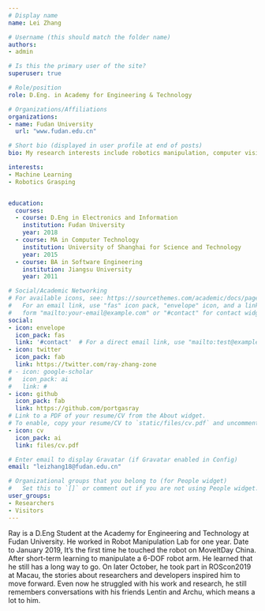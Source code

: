 ```yaml
---
# Display name
name: Lei Zhang

# Username (this should match the folder name)
authors:
- admin

# Is this the primary user of the site?
superuser: true

# Role/position
role: D.Eng. in Academy for Engineering & Technology

# Organizations/Affiliations
organizations:
- name: Fudan University
  url: "www.fudan.edu.cn"

# Short bio (displayed in user profile at end of posts)
bio: My research interests include robotics manipulation, computer vision.

interests:
- Machine Learning
- Robotics Grasping


education:
  courses:
  - course: D.Eng in Electronics and Information
    institution: Fudan University
    year: 2018
  - course: MA in Computer Technology
    institution: University of Shanghai for Science and Technology
    year: 2015
  - course: BA in Software Engineering
    institution: Jiangsu University
    year: 2011

# Social/Academic Networking
# For available icons, see: https://sourcethemes.com/academic/docs/page-builder/#icons
#   For an email link, use "fas" icon pack, "envelope" icon, and a link in the
#   form "mailto:your-email@example.com" or "#contact" for contact widget.
social:
- icon: envelope
  icon_pack: fas
  link: '#contact'  # For a direct email link, use "mailto:test@example.org".
- icon: twitter
  icon_pack: fab
  link: https://twitter.com/ray-zhang-zone
# - icon: google-scholar
#   icon_pack: ai
#   link: #
- icon: github
  icon_pack: fab
  link: https://github.com/portgasray
# Link to a PDF of your resume/CV from the About widget.
# To enable, copy your resume/CV to `static/files/cv.pdf` and uncomment the lines below.
- icon: cv
  icon_pack: ai
  link: files/cv.pdf

# Enter email to display Gravatar (if Gravatar enabled in Config)
email: "leizhang18@fudan.edu.cn"

# Organizational groups that you belong to (for People widget)
#   Set this to `[]` or comment out if you are not using People widget.
user_groups:
- Researchers
- Visitors
---
```


Ray is a D.Eng Student at the Academy for Engineering and Technology at Fudan University. He worked in Robot Manipulation Lab for one year. Date to January 2019, It’s the first time he touched the robot on MoveItDay China. After short-term learning to manipulate a 6-DOF robot arm. He learned that he still has a long way to go. On later October, he took part in  ROScon2019 at Macau, the stories about researchers and developers inspired him to move forward. Even now he struggled with his work and research, he still remembers conversations with his friends Lentin and Archu, which means a lot to him.

<!-- Specialities : ROS  /  Linux  /  web-front-end  /  SLAM  /  Probabilistic estimation  /  Machine learning  /  Manipulation  / Cloud Computing / IoT /  Mechanism Design  -->
